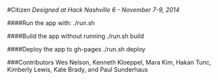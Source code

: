 #Citizen
*Designed at Hack Nashville 6 - November 7-9, 2014*

####Run the app with:
    ./run.sh

####Build the app without running
    ./run.sh build

####Deploy the app to gh-pages
    ./run.sh deploy

###Contributors
Wes Nelson, Kenneth Kloeppel, Mara Kim, Hakan Tunc, Kimberly Lewis, Kate Brady, and Paul Sunderhaus
